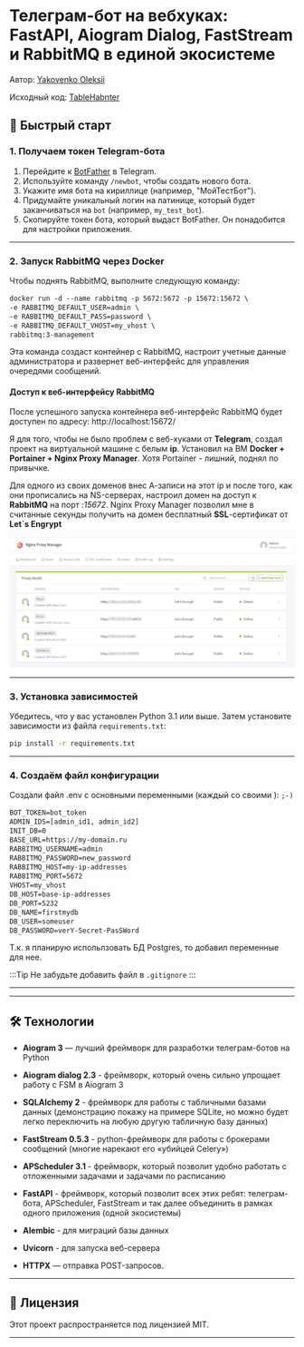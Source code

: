 # Телеграм-бот на вебхуках: FastAPI, Aiogram Dialog, FastStream и RabbitMQ в единой экосистеме
Автор: [Yakovenko Oleksii](https://github.com/Yakvenalex)

Исходный код: [TableHabnter](https://github.com/Yakvenalex/TableHabnter)

## 🚀 Быстрый старт

### 1. Получаем токен Telegram-бота

1. Перейдите к [BotFather](https://t.me/BotFather) в Telegram.
2. Используйте команду `/newbot`, чтобы создать нового бота.
3. Укажите имя бота на кириллице (например, "МойТестБот").
4. Придумайте уникальный логин на латинице, который будет заканчиваться на `bot` (например, `my_test_bot`).
5. Скопируйте токен бота, который выдаст BotFather. Он понадобится для настройки приложения.

---

### 2. Запуск RabbitMQ через Docker

Чтобы поднять RabbitMQ, выполните следующую команду:
```
docker run -d --name rabbitmq -p 5672:5672 -p 15672:15672 \
-e RABBITMQ_DEFAULT_USER=admin \
-e RABBITMQ_DEFAULT_PASS=password \
-e RABBITMQ_DEFAULT_VHOST=my_vhost \
rabbitmq:3-management
```

Эта команда создаст контейнер с RabbitMQ, настроит учетные данные администратора и развернет веб-интерфейс для управления очередями сообщений.

#### Доступ к веб-интерфейсу RabbitMQ

После успешного запуска контейнера веб-интерфейс RabbitMQ будет доступен по адресу:
http://localhost:15672/

Я для того, чтобы не было проблем с веб-хуками от **Telegram**, создал проект на виртуальной машине с белым **ip**.
Установил на ВМ **Docker + Portainer + Nginx Proxy Manager**. Хотя Portainer - лишний, поднял по привычке.

Для одного из своих доменов внес А-записи на этот ip и после того, как они прописались на NS-серверах, настроил домен на доступ к **RabbitMQ** на порт :*15672*. Nginx Proxy Manager позволил мне в считанные секунды получить на домен бесплатный **SSL**-сертификат от **Let`s Engrypt**

![Nginx Proxy Manager](/src/images/nginx_pm.jpg)

---

### 3. Установка зависимостей

Убедитесь, что у вас установлен Python 3.1 или выше. Затем установите зависимости из файла `requirements.txt`:

```bash
pip install -r requirements.txt
```

---

### 4. Создаём файл конфигурации

Создали файл .env с основными переменными (каждый со своими ): ```;-)```

```
BOT_TOKEN=bot_token
ADMIN_IDS=[admin_id1, admin_id2]
INIT_DB=0
BASE_URL=https://my-domain.ru
RABBITMQ_USERNAME=admin
RABBITMQ_PASSWORD=new_password
RABBITMQ_HOST=my-ip-addresses
RABBITMQ_PORT=5672
VHOST=my_vhost
DB_HOST=base-ip-addresses
DB_PORT=5232
DB_NAME=firstmydb
DB_USER=someuser
DB_PASSWORD=verY-Secret-PasSWord
```

Т.к. я планирую испольлзовать БД Postgres, то добавил переменные для нее.

:::Tip
Не забудьте добавить файл в ```.gitignore```
:::

---

---

## 🛠 Технологии

- **Aiogram 3** — лучший фреймворк для разработки телеграм-ботов на Python

- **Aiogram dialog 2.3** - фреймворк, который очень сильно упрощает работу с FSM в Aiogram 3

- **SQLAlchemy 2** - фреймворк для работы с табличными базами данных (демонстрацию покажу на примере SQLite, но можно будет легко переключить на любую другую табличную базу данных)

- **FastStream 0.5.3** - python-фреймворк для работы с брокерами сообщений (многие нарекают его «убийцей Celery»)

- **APScheduler 3.1** - фреймворк, который позволит удобно работать с отложенными задачами и задачами по расписанию

- **FastAPI** -  фреймворк, который позволит всех этих ребят: телеграм-бота, APScheduler, FastStream и так далее объединить в рамках одного приложения (одной экосистемы)

- **Alembic** - для миграций базы данных

- **Uvicorn** - для запуска веб-сервера

- **HTTPX** — отправка POST-запросов.

---

## 📄 Лицензия

Этот проект распространяется под лицензией MIT.

---